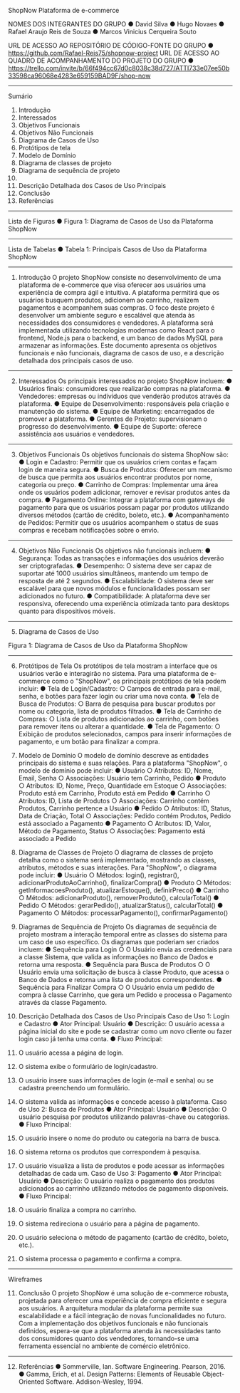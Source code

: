 





ShopNow
Plataforma de e-commerce













NOMES DOS INTEGRANTES DO GRUPO
●	David Silva
●	Hugo Novaes
●	Rafael Araujo Reis de Souza
●	Marcos Vinicius Cerqueira Souto





URL DE ACESSO AO REPOSITÓRIO DE CÓDIGO-FONTE DO GRUPO
●	https://github.com/Rafael-Reis75/shopnow-project
URL DE ACESSO AO QUADRO DE ACOMPANHAMENTO DO PROJETO DO GRUPO
●	https://trello.com/invite/b/66f494cc67d0c8038c38d727/ATTI733e07ee50b33598ca96068e4283e659159BAD9F/shop-now
________________________________________
Sumário
1.	Introdução
2.	Interessados
3.	Objetivos Funcionais
4.	Objetivos Não Funcionais
5.	Diagrama de Casos de Uso
6.	Protótipos de tela
7.	Modelo de Domínio
8.	Diagrama de classes de projeto
9.	Diagrama de sequência de projeto
10.	
11.	Descrição Detalhada dos Casos de Uso Principais
12.	Conclusão
13.	Referências
________________________________________
Lista de Figuras
●	Figura 1: Diagrama de Casos de Uso da Plataforma ShopNow
________________________________________

Lista de Tabelas
●	Tabela 1: Principais Casos de Uso da Plataforma ShopNow
________________________________________


1. Introdução
O projeto ShopNow consiste no desenvolvimento de uma plataforma de e-commerce que visa oferecer aos usuários uma experiência de compra ágil e intuitiva. A plataforma permitirá que os usuários busquem produtos, adicionem ao carrinho, realizem pagamentos e acompanhem suas compras. O foco deste projeto é desenvolver um ambiente seguro e escalável que atenda às necessidades dos consumidores e vendedores.
A plataforma será implementada utilizando tecnologias modernas como React para o frontend, Node.js para o backend, e um banco de dados MySQL para armazenar as informações. Este documento apresenta os objetivos funcionais e não funcionais, diagrama de casos de uso, e a descrição detalhada dos principais casos de uso.
________________________________________
2. Interessados
Os principais interessados no projeto ShopNow incluem:
●	Usuários finais: consumidores que realizarão compras na plataforma.
●	Vendedores: empresas ou indivíduos que venderão produtos através da plataforma.
●	Equipe de Desenvolvimento: responsáveis pela criação e manutenção do sistema.
●	Equipe de Marketing: encarregados de promover a plataforma.
●	Gerentes de Projeto: supervisionam o progresso do desenvolvimento.
●	Equipe de Suporte: oferece assistência aos usuários e vendedores.
________________________________________
3. Objetivos Funcionais
Os objetivos funcionais do sistema ShopNow são:
●	Login e Cadastro: Permitir que os usuários criem contas e façam login de maneira segura.
●	Busca de Produtos: Oferecer um mecanismo de busca que permita aos usuários encontrar produtos por nome, categoria ou preço.
●	Carrinho de Compras: Implementar uma área onde os usuários podem adicionar, remover e revisar produtos antes da compra.
●	Pagamento Online: Integrar a plataforma com gateways de pagamento para que os usuários possam pagar por produtos utilizando diversos métodos (cartão de crédito, boleto, etc.).
●	Acompanhamento de Pedidos: Permitir que os usuários acompanhem o status de suas compras e recebam notificações sobre o envio.
________________________________________



4. Objetivos Não Funcionais
Os objetivos não funcionais incluem:
●	Segurança: Todas as transações e informações dos usuários deverão ser criptografadas.
●	Desempenho: O sistema deve ser capaz de suportar até 1000 usuários simultâneos, mantendo um tempo de resposta de até 2 segundos.
●	Escalabilidade: O sistema deve ser escalável para que novos módulos e funcionalidades possam ser adicionados no futuro.
●	Compatibilidade: A plataforma deve ser responsiva, oferecendo uma experiência otimizada tanto para desktops quanto para dispositivos móveis.
________________________________________
5. Diagrama de Casos de Uso

 
Figura 1: Diagrama de Casos de Uso da Plataforma ShopNow
________________________________________
6. Protótipos de Tela
Os protótipos de tela mostram a interface que os usuários verão e interagirão no sistema. Para uma plataforma de e-commerce como o "ShopNow", os principais protótipos de tela podem incluir:
●	Tela de Login/Cadastro:
○	Campos de entrada para e-mail, senha, e botões para fazer login ou criar uma nova conta.
●	Tela de Busca de Produtos:
○	Barra de pesquisa para buscar produtos por nome ou categoria, lista de produtos filtrados.
●	Tela de Carrinho de Compras:
○	Lista de produtos adicionados ao carrinho, com botões para remover itens ou alterar a quantidade.
●	Tela de Pagamento:
○	Exibição de produtos selecionados, campos para inserir informações de pagamento, e um botão para finalizar a compra.
7. Modelo de Domínio
O modelo de domínio descreve as entidades principais do sistema e suas relações. Para a plataforma "ShopNow", o modelo de domínio pode incluir:
●	Usuário
○	Atributos: ID, Nome, Email, Senha
○	Associações: Usuário tem Carrinho, Pedido
●	Produto
○	Atributos: ID, Nome, Preço, Quantidade em Estoque
○	Associações: Produto está em Carrinho, Produto está em Pedido
●	Carrinho
○	Atributos: ID, Lista de Produtos
○	Associações: Carrinho contém Produtos, Carrinho pertence a Usuário
●	Pedido
○	Atributos: ID, Status, Data de Criação, Total
○	Associações: Pedido contém Produtos, Pedido está associado a Pagamento
●	Pagamento
○	Atributos: ID, Valor, Método de Pagamento, Status
○	Associações: Pagamento está associado a Pedido
8. Diagrama de Classes de Projeto
O diagrama de classes de projeto detalha como o sistema será implementado, mostrando as classes, atributos, métodos e suas interações. Para "ShopNow", o diagrama pode incluir:
●	Usuário
○	Métodos: login(), registrar(), adicionarProdutoAoCarrinho(), finalizarCompra()
●	Produto
○	Métodos: getInformacoesProduto(), atualizarEstoque(), definirPreco()
●	Carrinho
○	Métodos: adicionarProduto(), removerProduto(), calcularTotal()
●	Pedido
○	Métodos: gerarPedido(), atualizarStatus(), calcularTotal()
●	Pagamento
○	Métodos: processarPagamento(), confirmarPagamento()
9. Diagramas de Sequência de Projeto
Os diagramas de sequência de projeto mostram a interação temporal entre as classes do sistema para um caso de uso específico. Os diagramas que poderiam ser criados incluem:
●	Sequência para Login
○	O Usuário envia as credenciais para a classe Sistema, que valida as informações no Banco de Dados e retorna uma resposta.
●	Sequência para Busca de Produtos
○	O Usuário envia uma solicitação de busca à classe Produto, que acessa o Banco de Dados e retorna uma lista de produtos correspondentes.
●	Sequência para Finalizar Compra
○	O Usuário envia um pedido de compra à classe Carrinho, que gera um Pedido e processa o Pagamento através da classe Pagamento.


10. Descrição Detalhada dos Casos de Uso Principais
Caso de Uso 1: Login e Cadastro
●	Ator Principal: Usuário
●	Descrição: O usuário acessa a página inicial do site e pode se cadastrar como um novo cliente ou fazer login caso já tenha uma conta.
●	Fluxo Principal:
1.	O usuário acessa a página de login.
2.	O sistema exibe o formulário de login/cadastro.
3.	O usuário insere suas informações de login (e-mail e senha) ou se cadastra preenchendo um formulário.
4.	O sistema valida as informações e concede acesso à plataforma.
Caso de Uso 2: Busca de Produtos
●	Ator Principal: Usuário
●	Descrição: O usuário pesquisa por produtos utilizando palavras-chave ou categorias.
●	Fluxo Principal:
1.	O usuário insere o nome do produto ou categoria na barra de busca.
2.	O sistema retorna os produtos que correspondem à pesquisa.
3.	O usuário visualiza a lista de produtos e pode acessar as informações detalhadas de cada um.
Caso de Uso 3: Pagamento
●	Ator Principal: Usuário
●	Descrição: O usuário realiza o pagamento dos produtos adicionados ao carrinho utilizando métodos de pagamento disponíveis.
●	Fluxo Principal:
1.	O usuário finaliza a compra no carrinho.
2.	O sistema redireciona o usuário para a página de pagamento.
3.	O usuário seleciona o método de pagamento (cartão de crédito, boleto, etc.).
4.	O sistema processa o pagamento e confirma a compra.
________________________________________
Wireframes
                                          

                                   

11. Conclusão
O projeto ShopNow é uma solução de e-commerce robusta, projetada para oferecer uma experiência de compra eficiente e segura aos usuários. A arquitetura modular da plataforma permite sua escalabilidade e a fácil integração de novas funcionalidades no futuro. Com a implementação dos objetivos funcionais e não funcionais definidos, espera-se que a plataforma atenda às necessidades tanto dos consumidores quanto dos vendedores, tornando-se uma ferramenta essencial no ambiente de comércio eletrônico.
________________________________________
12. Referências
●	Sommerville, Ian. Software Engineering. Pearson, 2016.
●	Gamma, Erich, et al. Design Patterns: Elements of Reusable Object-Oriented Software. Addison-Wesley, 1994.
